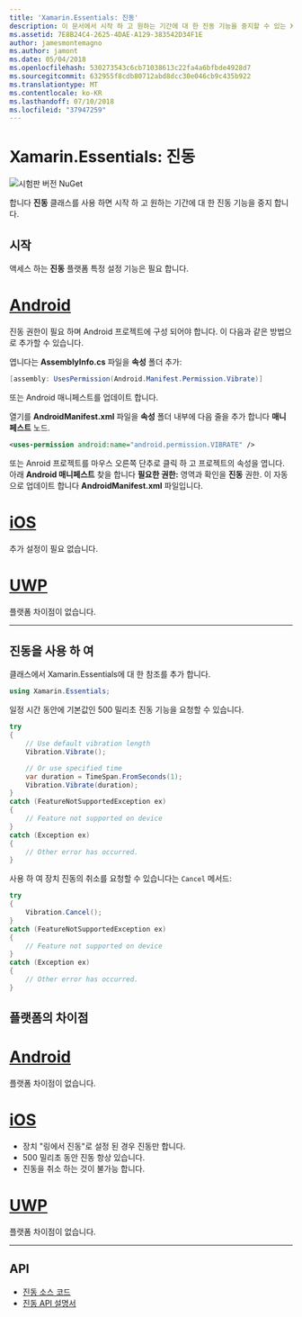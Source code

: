 ```yaml
---
title: 'Xamarin.Essentials: 진동'
description: 이 문서에서 시작 하 고 원하는 기간에 대 한 진동 기능을 중지할 수 있는 Xamarin.Essentials 진동 클래스를 설명 합니다.
ms.assetid: 7E8B24C4-2625-4DAE-A129-383542D34F1E
author: jamesmontemagno
ms.author: jamont
ms.date: 05/04/2018
ms.openlocfilehash: 530273543c6cb71038613c22fa4a6bfbde4928d7
ms.sourcegitcommit: 632955f8cdb80712abd8dcc30e046cb9c435b922
ms.translationtype: MT
ms.contentlocale: ko-KR
ms.lasthandoff: 07/10/2018
ms.locfileid: "37947259"
---
```

# <a name="xamarinessentials-vibration"></a>Xamarin.Essentials: 진동

![시험판 버전 NuGet](~/media/shared/pre-release.png)

합니다 **진동** 클래스를 사용 하면 시작 하 고 원하는 기간에 대 한 진동 기능을 중지 합니다.

## <a name="getting-started"></a>시작

액세스 하는 **진동** 플랫폼 특정 설정 기능은 필요 합니다.

# <a name="androidtabandroid"></a>[Android](#tab/android)

진동 권한이 필요 하며 Android 프로젝트에 구성 되어야 합니다. 이 다음과 같은 방법으로 추가할 수 있습니다.

엽니다는 **AssemblyInfo.cs** 파일을 **속성** 폴더 추가:

```csharp
[assembly: UsesPermission(Android.Manifest.Permission.Vibrate)]
```

또는 Android 매니페스트를 업데이트 합니다.

열기를 **AndroidManifest.xml** 파일을 **속성** 폴더 내부에 다음 줄을 추가 합니다 **매니페스트** 노드.

```xml
<uses-permission android:name="android.permission.VIBRATE" />
```

또는 Anroid 프로젝트를 마우스 오른쪽 단추로 클릭 하 고 프로젝트의 속성을 엽니다. 아래 **Android 매니페스트** 찾을 합니다 **필요한 권한:** 영역과 확인을 **진동** 권한. 이 자동으로 업데이트 합니다 **AndroidManifest.xml** 파일입니다.

# <a name="iostabios"></a>[iOS](#tab/ios)

추가 설정이 필요 없습니다.

# <a name="uwptabuwp"></a>[UWP](#tab/uwp)

플랫폼 차이점이 없습니다.

-----

## <a name="using-vibration"></a>진동을 사용 하 여

클래스에서 Xamarin.Essentials에 대 한 참조를 추가 합니다.

```csharp
using Xamarin.Essentials;
```

일정 시간 동안에 기본값인 500 밀리초 진동 기능을 요청할 수 있습니다.

```csharp
try
{
    // Use default vibration length
    Vibration.Vibrate();

    // Or use specified time
    var duration = TimeSpan.FromSeconds(1);
    Vibration.Vibrate(duration);
}
catch (FeatureNotSupportedException ex)
{
    // Feature not supported on device
}
catch (Exception ex)
{
    // Other error has occurred.
}
```

사용 하 여 장치 진동의 취소를 요청할 수 있습니다는 `Cancel` 메서드:

```csharp
try
{
    Vibration.Cancel();
}
catch (FeatureNotSupportedException ex)
{
    // Feature not supported on device
}
catch (Exception ex)
{
    // Other error has occurred.
}
```

## <a name="platform-differences"></a>플랫폼의 차이점

# <a name="androidtabandroid"></a>[Android](#tab/android)

플랫폼 차이점이 없습니다.

# <a name="iostabios"></a>[iOS](#tab/ios)

* 장치 "링에서 진동"로 설정 된 경우 진동만 합니다.
* 500 밀리초 동안 진동 항상 있습니다.
* 진동을 취소 하는 것이 불가능 합니다.

# <a name="uwptabuwp"></a>[UWP](#tab/uwp)

플랫폼 차이점이 없습니다.

-----

## <a name="api"></a>API

- [진동 소스 코드](https://github.com/xamarin/Essentials/tree/master/Xamarin.Essentials/Vibration)
- [진동 API 설명서](xref:Xamarin.Essentials.Vibration)
